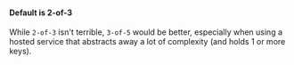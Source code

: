 #### Default is 2-of-3
While `2-of-3` isn't terrible, `3-of-5` would be better, especially when using a hosted service that abstracts away a lot of complexity (and holds 1 or more keys).
